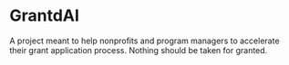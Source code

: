 # GrantdAI
A project meant to help nonprofits and program managers to accelerate their grant application process. Nothing should be taken for granted.
